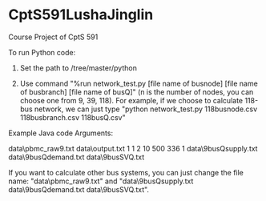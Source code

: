 # CptS591LushaJinglin
Course Project of CptS 591


To run Python code:

1. Set the path to /tree/master/python

2. Use command "%run network_test.py [file name of busnode] [file name of busbranch] [file name of busQ]" (n is the number of nodes, you can choose one from 9, 39, 118). For example, if we choose to calculate 118-bus network, we can just type "python network_test.py 118busnode.csv 118busbranch.csv 118busQ.csv"



Example Java code Arguments:

data\pbmc_raw9.txt data\output.txt 1 1 2 10 500 336 1 data\9busQsupply.txt data\9busQdemand.txt data\9busSVQ.txt

If you want to calculate other bus systems, you can just change the file name: "data\pbmc_raw9.txt" and "data\9busQsupply.txt data\9busQdemand.txt data\9busSVQ.txt".
